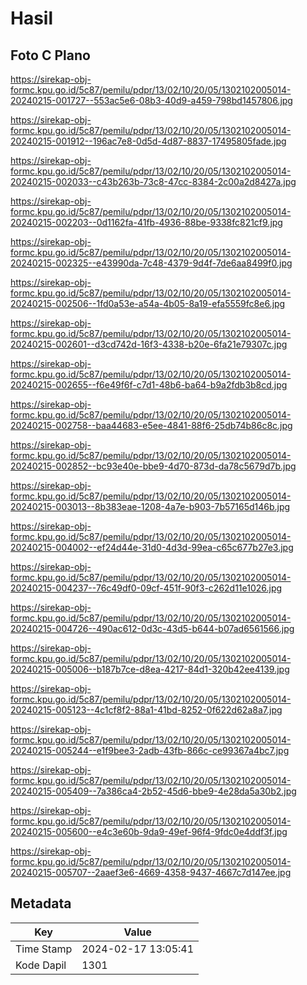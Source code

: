 # Hasil

## Foto C Plano

https://sirekap-obj-formc.kpu.go.id/5c87/pemilu/pdpr/13/02/10/20/05/1302102005014-20240215-001727--553ac5e6-08b3-40d9-a459-798bd1457806.jpg

https://sirekap-obj-formc.kpu.go.id/5c87/pemilu/pdpr/13/02/10/20/05/1302102005014-20240215-001912--196ac7e8-0d5d-4d87-8837-17495805fade.jpg

https://sirekap-obj-formc.kpu.go.id/5c87/pemilu/pdpr/13/02/10/20/05/1302102005014-20240215-002033--c43b263b-73c8-47cc-8384-2c00a2d8427a.jpg

https://sirekap-obj-formc.kpu.go.id/5c87/pemilu/pdpr/13/02/10/20/05/1302102005014-20240215-002203--0d1162fa-41fb-4936-88be-9338fc821cf9.jpg

https://sirekap-obj-formc.kpu.go.id/5c87/pemilu/pdpr/13/02/10/20/05/1302102005014-20240215-002325--e43990da-7c48-4379-9d4f-7de6aa8499f0.jpg

https://sirekap-obj-formc.kpu.go.id/5c87/pemilu/pdpr/13/02/10/20/05/1302102005014-20240215-002506--1fd0a53e-a54a-4b05-8a19-efa5559fc8e6.jpg

https://sirekap-obj-formc.kpu.go.id/5c87/pemilu/pdpr/13/02/10/20/05/1302102005014-20240215-002601--d3cd742d-16f3-4338-b20e-6fa21e79307c.jpg

https://sirekap-obj-formc.kpu.go.id/5c87/pemilu/pdpr/13/02/10/20/05/1302102005014-20240215-002655--f6e49f6f-c7d1-48b6-ba64-b9a2fdb3b8cd.jpg

https://sirekap-obj-formc.kpu.go.id/5c87/pemilu/pdpr/13/02/10/20/05/1302102005014-20240215-002758--baa44683-e5ee-4841-88f6-25db74b86c8c.jpg

https://sirekap-obj-formc.kpu.go.id/5c87/pemilu/pdpr/13/02/10/20/05/1302102005014-20240215-002852--bc93e40e-bbe9-4d70-873d-da78c5679d7b.jpg

https://sirekap-obj-formc.kpu.go.id/5c87/pemilu/pdpr/13/02/10/20/05/1302102005014-20240215-003013--8b383eae-1208-4a7e-b903-7b57165d146b.jpg

https://sirekap-obj-formc.kpu.go.id/5c87/pemilu/pdpr/13/02/10/20/05/1302102005014-20240215-004002--ef24d44e-31d0-4d3d-99ea-c65c677b27e3.jpg

https://sirekap-obj-formc.kpu.go.id/5c87/pemilu/pdpr/13/02/10/20/05/1302102005014-20240215-004237--76c49df0-09cf-451f-90f3-c262d11e1026.jpg

https://sirekap-obj-formc.kpu.go.id/5c87/pemilu/pdpr/13/02/10/20/05/1302102005014-20240215-004726--490ac612-0d3c-43d5-b644-b07ad6561566.jpg

https://sirekap-obj-formc.kpu.go.id/5c87/pemilu/pdpr/13/02/10/20/05/1302102005014-20240215-005006--b187b7ce-d8ea-4217-84d1-320b42ee4139.jpg

https://sirekap-obj-formc.kpu.go.id/5c87/pemilu/pdpr/13/02/10/20/05/1302102005014-20240215-005123--4c1cf8f2-88a1-41bd-8252-0f622d62a8a7.jpg

https://sirekap-obj-formc.kpu.go.id/5c87/pemilu/pdpr/13/02/10/20/05/1302102005014-20240215-005244--e1f9bee3-2adb-43fb-866c-ce99367a4bc7.jpg

https://sirekap-obj-formc.kpu.go.id/5c87/pemilu/pdpr/13/02/10/20/05/1302102005014-20240215-005409--7a386ca4-2b52-45d6-bbe9-4e28da5a30b2.jpg

https://sirekap-obj-formc.kpu.go.id/5c87/pemilu/pdpr/13/02/10/20/05/1302102005014-20240215-005600--e4c3e60b-9da9-49ef-96f4-9fdc0e4ddf3f.jpg

https://sirekap-obj-formc.kpu.go.id/5c87/pemilu/pdpr/13/02/10/20/05/1302102005014-20240215-005707--2aaef3e6-4669-4358-9437-4667c7d147ee.jpg


## Metadata

| Key        | Value               |
| ---------- | ------------------- |
| Time Stamp | 2024-02-17 13:05:41 |
| Kode Dapil | 1301                |



